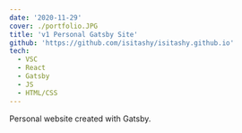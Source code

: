```yaml
---
date: '2020-11-29'
cover: ./portfolio.JPG
title: 'v1 Personal Gatsby Site'
github: 'https://github.com/isitashy/isitashy.github.io'
tech:
  - VSC
  - React
  - Gatsby
  - JS
  - HTML/CSS
---
```


Personal website created with Gatsby.
